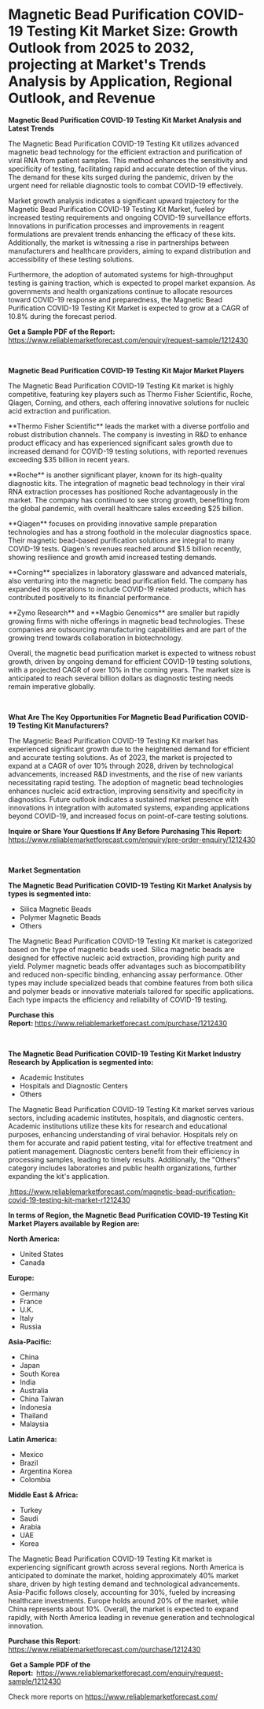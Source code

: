 <p><h1>Magnetic Bead Purification COVID-19 Testing Kit Market Size: Growth Outlook from 2025 to 2032, projecting at Market's Trends Analysis by Application, Regional Outlook, and Revenue</h1></p><p><strong>Magnetic Bead Purification COVID-19 Testing Kit Market Analysis and Latest Trends</strong></p>
<p><p>The Magnetic Bead Purification COVID-19 Testing Kit utilizes advanced magnetic bead technology for the efficient extraction and purification of viral RNA from patient samples. This method enhances the sensitivity and specificity of testing, facilitating rapid and accurate detection of the virus. The demand for these kits surged during the pandemic, driven by the urgent need for reliable diagnostic tools to combat COVID-19 effectively.</p><p>Market growth analysis indicates a significant upward trajectory for the Magnetic Bead Purification COVID-19 Testing Kit Market, fueled by increased testing requirements and ongoing COVID-19 surveillance efforts. Innovations in purification processes and improvements in reagent formulations are prevalent trends enhancing the efficacy of these kits. Additionally, the market is witnessing a rise in partnerships between manufacturers and healthcare providers, aiming to expand distribution and accessibility of these testing solutions.</p><p>Furthermore, the adoption of automated systems for high-throughput testing is gaining traction, which is expected to propel market expansion. As governments and health organizations continue to allocate resources toward COVID-19 response and preparedness, the Magnetic Bead Purification COVID-19 Testing Kit Market is expected to grow at a CAGR of 10.8% during the forecast period.</p></p>
<p><strong>Get a Sample PDF of the Report:&nbsp;</strong> <a href="https://www.reliablemarketforecast.com/enquiry/request-sample/1212430?utm_campaign=2781&utm_medium=2&utm_source=Github&utm_content=ia&utm_term=24032025&utm_id=magnetic-bead-purification-covid-19-testing-kit">https://www.reliablemarketforecast.com/enquiry/request-sample/1212430</a></p>
<p>&nbsp;</p>
<p><strong>Magnetic Bead Purification COVID-19 Testing Kit Major Market Players</strong></p>
<p><p>The Magnetic Bead Purification COVID-19 Testing Kit market is highly competitive, featuring key players such as Thermo Fisher Scientific, Roche, Qiagen, Corning, and others, each offering innovative solutions for nucleic acid extraction and purification.</p><p>**Thermo Fisher Scientific** leads the market with a diverse portfolio and robust distribution channels. The company is investing in R&D to enhance product efficacy and has experienced significant sales growth due to increased demand for COVID-19 testing solutions, with reported revenues exceeding $35 billion in recent years.</p><p>**Roche** is another significant player, known for its high-quality diagnostic kits. The integration of magnetic bead technology in their viral RNA extraction processes has positioned Roche advantageously in the market. The company has continued to see strong growth, benefiting from the global pandemic, with overall healthcare sales exceeding $25 billion.</p><p>**Qiagen** focuses on providing innovative sample preparation technologies and has a strong foothold in the molecular diagnostics space. Their magnetic bead-based purification solutions are integral to many COVID-19 tests. Qiagen's revenues reached around $1.5 billion recently, showing resilience and growth amid increased testing demands.</p><p>**Corning** specializes in laboratory glassware and advanced materials, also venturing into the magnetic bead purification field. The company has expanded its operations to include COVID-19 related products, which has contributed positively to its financial performance.</p><p>**Zymo Research** and **Magbio Genomics** are smaller but rapidly growing firms with niche offerings in magnetic bead technologies. These companies are outsourcing manufacturing capabilities and are part of the growing trend towards collaboration in biotechnology.</p><p>Overall, the magnetic bead purification market is expected to witness robust growth, driven by ongoing demand for efficient COVID-19 testing solutions, with a projected CAGR of over 10% in the coming years. The market size is anticipated to reach several billion dollars as diagnostic testing needs remain imperative globally.</p></p>
<p>&nbsp;</p>
<p><strong>What Are The Key Opportunities For Magnetic Bead Purification COVID-19 Testing Kit Manufacturers?</strong></p>
<p><p>The Magnetic Bead Purification COVID-19 Testing Kit market has experienced significant growth due to the heightened demand for efficient and accurate testing solutions. As of 2023, the market is projected to expand at a CAGR of over 10% through 2028, driven by technological advancements, increased R&D investments, and the rise of new variants necessitating rapid testing. The adoption of magnetic bead technologies enhances nucleic acid extraction, improving sensitivity and specificity in diagnostics. Future outlook indicates a sustained market presence with innovations in integration with automated systems, expanding applications beyond COVID-19, and increased focus on point-of-care testing solutions.</p></p>
<p><strong>Inquire or Share Your Questions If Any Before Purchasing This Report:</strong> <a href="https://www.reliablemarketforecast.com/enquiry/pre-order-enquiry/1212430?utm_campaign=2781&utm_medium=2&utm_source=Github&utm_content=ia&utm_term=24032025&utm_id=magnetic-bead-purification-covid-19-testing-kit">https://www.reliablemarketforecast.com/enquiry/pre-order-enquiry/1212430</a></p>
<p>&nbsp;</p>
<p><strong>Market Segmentation</strong></p>
<p><strong>The Magnetic Bead Purification COVID-19 Testing Kit Market Analysis by types is segmented into:</strong></p>
<p><ul><li>Silica Magnetic Beads</li><li>Polymer Magnetic Beads</li><li>Others</li></ul></p>
<p><p>The Magnetic Bead Purification COVID-19 Testing Kit market is categorized based on the type of magnetic beads used. Silica magnetic beads are designed for effective nucleic acid extraction, providing high purity and yield. Polymer magnetic beads offer advantages such as biocompatibility and reduced non-specific binding, enhancing assay performance. Other types may include specialized beads that combine features from both silica and polymer beads or innovative materials tailored for specific applications. Each type impacts the efficiency and reliability of COVID-19 testing.</p></p>
<p><strong>Purchase this Report:&nbsp;</strong><a href="https://www.reliablemarketforecast.com/purchase/1212430?utm_campaign=2781&utm_medium=2&utm_source=Github&utm_content=ia&utm_term=24032025&utm_id=magnetic-bead-purification-covid-19-testing-kit">https://www.reliablemarketforecast.com/purchase/1212430</a></p>
<p>&nbsp;</p>
<p><strong>The Magnetic Bead Purification COVID-19 Testing Kit Market Industry Research by Application is segmented into:</strong></p>
<p><ul><li>Academic Institutes</li><li>Hospitals and Diagnostic Centers</li><li>Others</li></ul></p>
<p><p>The Magnetic Bead Purification COVID-19 Testing Kit market serves various sectors, including academic institutes, hospitals, and diagnostic centers. Academic institutions utilize these kits for research and educational purposes, enhancing understanding of viral behavior. Hospitals rely on them for accurate and rapid patient testing, vital for effective treatment and patient management. Diagnostic centers benefit from their efficiency in processing samples, leading to timely results. Additionally, the "Others" category includes laboratories and public health organizations, further expanding the kit's application.</p></p>
<p><a href="https://www.reliablemarketforecast.com/magnetic-bead-purification-covid-19-testing-kit-market-r1212430?utm_campaign=2781&utm_medium=2&utm_source=Github&utm_content=ia&utm_term=24032025&utm_id=magnetic-bead-purification-covid-19-testing-kit">&nbsp;https://www.reliablemarketforecast.com/magnetic-bead-purification-covid-19-testing-kit-market-r1212430</a></p>
<p><strong>In terms of Region, the Magnetic Bead Purification COVID-19 Testing Kit Market Players available by Region are:</strong></p>
<p>
    <p> <strong> North America: </strong>
        <ul>
            <li>United States</li>
            <li>Canada</li>
        </ul>
        </p> 
    <p> <strong> Europe: </strong>
        <ul>
            <li>Germany</li>
            <li>France</li>
            <li>U.K.</li>
            <li>Italy</li>
            <li>Russia</li>
        </ul>
        </p> 
    <p> <strong> Asia-Pacific: </strong>
        <ul>
            <li>China</li>
            <li>Japan</li>
            <li>South Korea</li>
            <li>India</li>
            <li>Australia</li>
            <li>China Taiwan</li>
            <li>Indonesia</li>
            <li>Thailand</li>
            <li>Malaysia</li>
        </ul>
        </p> 
    <p> <strong> Latin America: </strong>
        <ul>
            <li>Mexico</li>
            <li>Brazil</li>
            <li>Argentina Korea</li>
            <li>Colombia</li>
        </ul>
        </p> 
    <p> <strong> Middle East & Africa: </strong>
        <ul>
            <li>Turkey</li>
            <li>Saudi</li>
            <li>Arabia</li>
            <li>UAE</li>
            <li>Korea</li>
        </ul>
    </p>
    </p>
<p><p>The Magnetic Bead Purification COVID-19 Testing Kit market is experiencing significant growth across several regions. North America is anticipated to dominate the market, holding approximately 40% market share, driven by high testing demand and technological advancements. Asia-Pacific follows closely, accounting for 30%, fueled by increasing healthcare investments. Europe holds around 20% of the market, while China represents about 10%. Overall, the market is expected to expand rapidly, with North America leading in revenue generation and technological innovation.</p></p>
<p><strong>Purchase this Report: </strong><a href="https://www.reliablemarketforecast.com/purchase/1212430?utm_campaign=2781&utm_medium=2&utm_source=Github&utm_content=ia&utm_term=24032025&utm_id=magnetic-bead-purification-covid-19-testing-kit">https://www.reliablemarketforecast.com/purchase/1212430</a></p>
<p>&nbsp;<strong>Get a Sample PDF of the Report:&nbsp;&nbsp;</strong><a href="https://www.reliablemarketforecast.com/enquiry/request-sample/1212430?utm_campaign=2781&utm_medium=2&utm_source=Github&utm_content=ia&utm_term=24032025&utm_id=magnetic-bead-purification-covid-19-testing-kit">https://www.reliablemarketforecast.com/enquiry/request-sample/1212430</a></p>
<p><strong></strong></p>
<p>Check more reports on <a href="https://www.reliablemarketforecast.com/?utm_campaign=2781&utm_medium=2&utm_source=Github&utm_content=ia&utm_term=24032025&utm_id=magnetic-bead-purification-covid-19-testing-kit">https://www.reliablemarketforecast.com/</a></p>